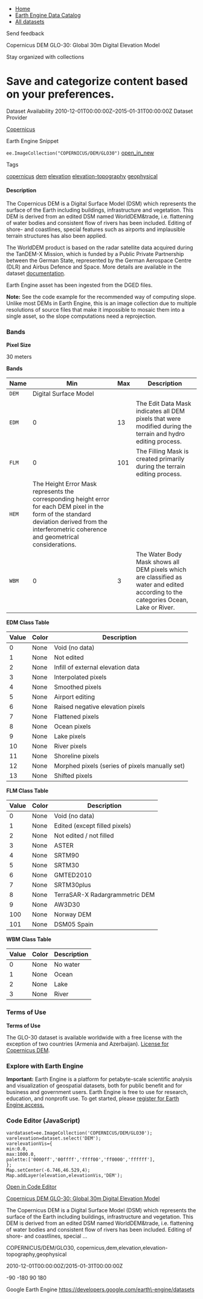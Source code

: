 



* [Home](https://developers.google.com/)
* [Earth Engine Data Catalog](https://developers.google.com/earth-engine/datasets)
* [All datasets](https://developers.google.com/earth-engine/datasets/catalog)





 
 
 Send feedback
 
 

Copernicus DEM GLO\-30: Global 30m Digital Elevation Model


 
 Stay organized with collections
 

 
 Save and categorize content based on your preferences.
============================================================================================================================================================








Dataset Availability
2010\-12\-01T00:00:00Z–2015\-01\-31T00:00:00Z
Dataset Provider


[Copernicus](https://spacedata.copernicus.eu/collections/copernicus-digital-elevation-model)



Earth Engine Snippet


`ee.ImageCollection("COPERNICUS/DEM/GLO30")` 
[open\_in\_new](https://code.earthengine.google.com/?scriptPath=Examples:Datasets/COPERNICUS/COPERNICUS_DEM_GLO30)





Tags


[copernicus](/earth-engine/datasets/tags/copernicus)
[dem](/earth-engine/datasets/tags/dem)
[elevation](/earth-engine/datasets/tags/elevation)
[elevation\-topography](/earth-engine/datasets/tags/elevation-topography)
[geophysical](/earth-engine/datasets/tags/geophysical)








#### Description



The Copernicus DEM is a Digital Surface Model (DSM) which represents the
surface of the Earth including buildings, infrastructure and vegetation.
This DEM is derived from an edited DSM named WorldDEM\&trade, i.e. flattening of
water bodies and consistent flow of rivers has been included. Editing of
shore\- and coastlines, special features such as airports and implausible
terrain structures has also been applied.


The WorldDEM product is based on the radar satellite data acquired during
the TanDEM\-X Mission, which is funded by a Public Private Partnership
between the German State, represented by the German Aerospace Centre (DLR)
and Airbus Defence and Space. More details are available in the dataset
[documentation](https://spacedata.copernicus.eu/documents/20123/121239/GEO1988-CopernicusDEM-SPE-002_ProductHandbook_I4.0.pdf).


Earth Engine asset has been ingested from the DGED files.


**Note:** See the code example for the recommended way of computing slope.
Unlike most DEMs in Earth Engine, this is an image collection due to
multiple resolutions of source files that make it impossible to mosaic them
into a single asset, so the slope computations need a reprojection.



### Bands



**Pixel Size**
  
30 meters



**Bands**




| Name | Min | Max | Description |
| --- | --- | --- | --- |
| `DEM` | Digital Surface Model |
| `EDM` | 0 | 13 | The Edit Data Mask indicates all DEM pixels that were modified during the terrain and hydro editing process. |
| `FLM` | 0 | 101 | The Filling Mask is created primarily during the terrain editing process. |
| `HEM` | The Height Error Mask represents the corresponding height error for each DEM pixel in the form of the standard deviation derived from the interferometric coherence and geometrical considerations. |
| `WBM` | 0 | 3 | The Water Body Mask shows all DEM pixels which are classified as water and edited according to the categories Ocean, Lake or River. |


**EDM Class Table**




| Value | Color | Description |
| --- | --- | --- |
| 0 | None | Void (no data) |
| 1 | None | Not edited |
| 2 | None | Infill of external elevation data |
| 3 | None | Interpolated pixels |
| 4 | None | Smoothed pixels |
| 5 | None | Airport editing |
| 6 | None | Raised negative elevation pixels |
| 7 | None | Flattened pixels |
| 8 | None | Ocean pixels |
| 9 | None | Lake pixels |
| 10 | None | River pixels |
| 11 | None | Shoreline pixels |
| 12 | None | Morphed pixels (series of pixels manually set) |
| 13 | None | Shifted pixels |


**FLM Class Table**




| Value | Color | Description |
| --- | --- | --- |
| 0 | None | Void (no data) |
| 1 | None | Edited (except filled pixels) |
| 2 | None | Not edited / not filled |
| 3 | None | ASTER |
| 4 | None | SRTM90 |
| 5 | None | SRTM30 |
| 6 | None | GMTED2010 |
| 7 | None | SRTM30plus |
| 8 | None | TerraSAR\-X Radargrammetric DEM |
| 9 | None | AW3D30 |
| 100 | None | Norway DEM |
| 101 | None | DSM05 Spain |


**WBM Class Table**




| Value | Color | Description |
| --- | --- | --- |
| 0 | None | No water |
| 1 | None | Ocean |
| 2 | None | Lake |
| 3 | None | River |




### Terms of Use


**Terms of Use**


The GLO\-30 dataset is available worldwide with a free license with the
exception of two countries (Armenia and Azerbaijan). [License for Copernicus
DEM](https://docs.sentinel-hub.com/api/latest/static/files/data/dem/resources/license/License-COPDEM-30.pdf).




### Explore with Earth Engine


**Important:** 
 Earth Engine is a platform for petabyte\-scale scientific analysis and visualization of
 geospatial datasets, both for public benefit and for business and government users.
 Earth Engine is free to use for research, education, and nonprofit use. To get started, please
 [register for Earth Engine access.](https://console.cloud.google.com/earth-engine)



### Code Editor (JavaScript)



```
vardataset=ee.ImageCollection('COPERNICUS/DEM/GLO30');
varelevation=dataset.select('DEM');
varelevationVis={
min:0.0,
max:1000.0,
palette:['0000ff','00ffff','ffff00','ff0000','ffffff'],
};
Map.setCenter(-6.746,46.529,4);
Map.addLayer(elevation,elevationVis,'DEM');
```



[Open in Code Editor](https://code.earthengine.google.com/?scriptPath=Examples:Datasets/COPERNICUS/COPERNICUS_DEM_GLO30)


[Copernicus DEM GLO\-30: Global 30m Digital Elevation Model](/earth-engine/datasets/catalog/COPERNICUS_DEM_GLO30)

The Copernicus DEM is a Digital Surface Model (DSM) which represents the surface of the Earth including buildings, infrastructure and vegetation. This DEM is derived from an edited DSM named WorldDEM\&trade, i.e. flattening of water bodies and consistent flow of rivers has been included. Editing of shore\- and coastlines, special …

 COPERNICUS/DEM/GLO30,
 copernicus,dem,elevation,elevation\-topography,geophysical

2010\-12\-01T00:00:00Z/2015\-01\-31T00:00:00Z



 \-90 \-180 90 180
 



Google Earth Engine
https://developers.google.com/earth\-engine/datasets








